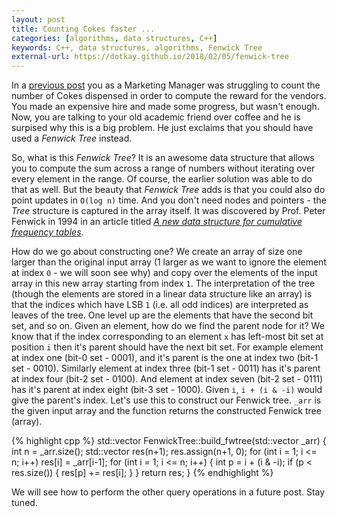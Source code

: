 ```yaml
---
layout: post
title: Counting Cokes faster ...
categories: [algorithms, data structures, C++]
keywords: C++, data structures, algorithms, Fenwick Tree
external-url: https://dotkay.github.io/2018/02/05/fenwick-tree
---
```


In a [previous post](https://dotkay.github.io/2018/02/01/cumulative-freq) you as a Marketing Manager was struggling to count the number of Cokes dispensed in order to compute the reward for the vendors. You made an expensive hire and made some progress, but wasn't enough. Now, you are talking to your old academic friend over coffee and he is surpised why this is a big problem. He just exclaims that you should have used a *Fenwick Tree* instead. 

So, what is this *Fenwick Tree*? It is an awesome data structure that allows you to compute the sum across a range of numbers without iterating over every element in the range. Of course, the earlier solution was able to do that as well. But the beauty that *Fenwick Tree* adds is that you could also do point updates in `O(log n)` time. And you don't need nodes and pointers - the *Tree* structure is captured in the array itself. It was discovered by Prof. Peter Fenwick in 1994 in an article titled [*A new data structure for cumulative frequency tables*](https://onlinelibrary.wiley.com/doi/abs/10.1002/spe.4380240306).

How do we go about constructing one? We create an array of size one larger than the original input array (1 larger as we want to ignore the element at index `0` - we will soon see why) and copy over the elements of the input array in this new array starting from index `1`. The interpretation of the tree (though the elements are stored in a linear data structure like an array) is that the indices which have LSB `1` (i.e. all odd indices) are interpreted as leaves of the tree. One level up are the elements that have the second bit set, and so on. Given an element, how do we find the parent node for it? We know that if the index corresponding to an element `x` has left-most bit set at position `i` then it's parent should have the next bit set. For example element at index one (bit-0 set - 0001), and it's parent is the one at index two (bit-1 set - 0010). Similarly element at index three (bit-1 set - 0011) has it's parent at index four (bit-2 set - 0100). And element at index seven (bit-2 set - 0111) has it's parent at index eight (bit-3 set - 1000). Given `i`, `i + (i & -i)` would give the parent's index. Let's use this to construct our Fenwick tree. `_arr` is the given input array and the function returns the constructed Fenwick tree (array).

{% highlight cpp %}
std::vector<int> FenwickTree::build_fwtree(std::vector<int> _arr)
{
  int n = _arr.size();
  std::vector<int> res(n+1);
  res.assign(n+1, 0);
  for (int i = 1; i <= n; i++)
    res[i] = _arr[i-1];
  for (int i = 1; i <= n; i++)
  {
    int p = i + (i & -i);
    if (p < res.size())
    {
      res[p] += res[i];
    }
  }
  return res;
}
{% endhighlight %}

We will see how to perform the other query operations in a future post. Stay tuned.